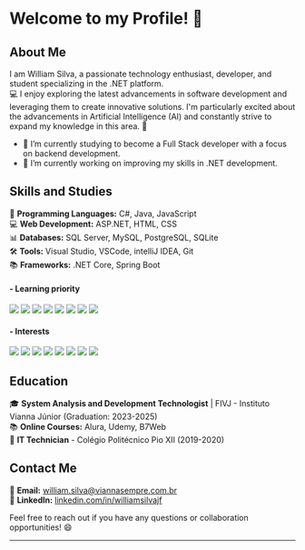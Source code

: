 # Welcome to my Profile! 👋

## About Me

I am William Silva, a passionate technology enthusiast, developer, and student specializing in the .NET platform.  
💻 I enjoy exploring the latest advancements in software development and leveraging them to create innovative solutions. I'm particularly excited about the advancements in Artificial Intelligence (AI) and constantly strive to expand my knowledge in this area. 🤖

- 🌱 I’m currently studying to become a Full Stack developer with a focus on backend development.  
- 🔭 I’m currently working on improving my skills in .NET development.  

## Skills and Studies

🔧 **Programming Languages:** C#, Java, JavaScript  
💻 **Web Development:** ASP.NET, HTML, CSS  
📊 **Databases:** SQL Server, MySQL, PostgreSQL, SQLite  
🛠️ **Tools:** Visual Studio, VSCode, intelliJ IDEA, Git  
📚 **Frameworks:** .NET Core, Spring Boot  

#### - Learning priority

[![](https://img.shields.io/badge/.NET-5C2D91?style=for-the-badge&logo=.net&logoColor=white)]() 
[![](https://img.shields.io/badge/C%23-239120?style=for-the-badge&logo=c-sharp&logoColor=white)]()
[![](https://img.shields.io/badge/PostgreSQL-316192?style=for-the-badge&logo=postgresql&logoColor=white)]() 
[![](https://img.shields.io/badge/HTML5-E34F26?style=for-the-badge&logo=html5&logoColor=white)]() 
[![](https://img.shields.io/badge/CSS-239120?&style=for-the-badge&logo=css3&logoColor=white)]()
[![](https://img.shields.io/badge/JavaScript-F7DF1E?style=for-the-badge&logo=javascript&logoColor=black)]()
[![](https://img.shields.io/badge/Java-ED8B00?style=for-the-badge&logo=openjdk&logoColor=white)]()
[![](https://img.shields.io/badge/Spring-6DB33F?style=for-the-badge&logo=spring&logoColor=white)]()

#### - Interests

[![](https://img.shields.io/badge/blazor-%235C2D91.svg?style=for-the-badge&logo=blazor&logoColor=white)]()
[![](https://img.shields.io/badge/PHP-777BB4?style=for-the-badge&logo=php&logoColor=white)]() 
[![](https://img.shields.io/badge/chatGPT-74aa9c?style=for-the-badge&logo=openai&logoColor=white)]() 
[![](https://img.shields.io/badge/Amazon_AWS-232F3E?style=for-the-badge&logo=amazon-aws&logoColor=white)]()
[![](https://img.shields.io/badge/Rust-000000?style=for-the-badge&logo=rust&logoColor=white)]() 
[![](https://img.shields.io/badge/Express.js-404D59?style=for-the-badge)]() 
[![](https://img.shields.io/badge/React-20232A?style=for-the-badge&logo=react&logoColor=61DAFB)]() 
[![](https://img.shields.io/badge/MongoDB-4EA94B?style=for-the-badge&logo=mongodb&logoColor=white)]()


## Education

🎓 **System Analysis and Development Technologist** | FIVJ - Instituto Vianna Júnior (Graduation: 2023-2025)  
📚 **Online Courses:** Alura, Udemy, B7Web  
📜 **IT Technician** - Colégio Politécnico Pio XII (2019-2020)

## Contact Me

📧 **Email:** william.silva@viannasempre.com.br   
💼 **LinkedIn:** [linkedin.com/in/williamsilvajf](https://www.linkedin.com/in/williamsilvajf/)  

Feel free to reach out if you have any questions or collaboration opportunities! 😄

---
